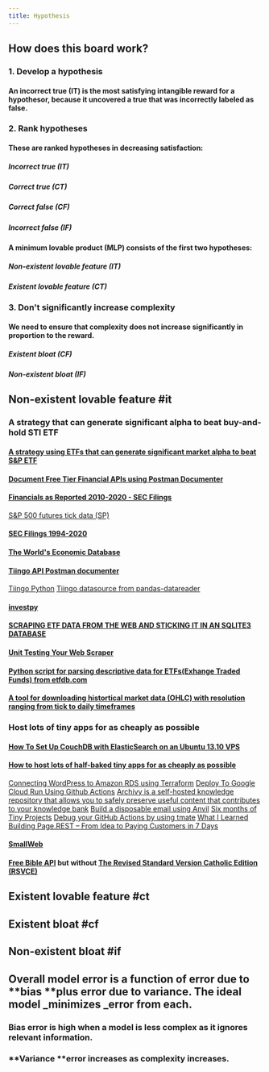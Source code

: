 ```yaml
---
title: Hypothesis
---
```


## How does this board work?
### 1. Develop a hypothesis
#### An incorrect true (IT) is the most satisfying intangible reward for a hypothesor, because it uncovered a true that was incorrectly labeled as false.
### 2. Rank hypotheses
#### These are ranked hypotheses in decreasing satisfaction:
##### Incorrect true (IT)
##### Correct true (CT)
##### Correct false (CF)
##### Incorrect false (IF)
#### A minimum lovable product (MLP) consists of the first two hypotheses:
##### Non-existent lovable feature (IT)
##### Existent lovable feature (CT)
### 3. Don't significantly increase complexity
#### We need to ensure that complexity does not increase significantly in proportion to the reward.
##### Existent bloat (CF)
##### Non-existent bloat (IF)
## Non-existent lovable feature #it
### A strategy that can generate significant alpha to beat buy-and-hold STI ETF
#### [A strategy using ETFs that can generate significant market alpha to beat S&P ETF](https://pypi.org/project/finnhub-python)
#### [Document Free Tier Financial APIs using Postman Documenter](https://documenter.getpostman.com/view/8994004/TVenfog8#5d1510cc-1b3e-4332-8190-b34b7e987186)
#### [Financials as Reported 2010-2020 - SEC Filings](https://www.kaggle.com/finnhub/reported-financials)
[S&P 500 futures tick data (SP)](https://www.kaggle.com/finnhub/sp-500-futures-tick-data-sp)
#### [SEC Filings 1994-2020](https://www.kaggle.com/finnhub/sec-filings)
#### [The World's Economic Database](https://db.nomics.world/)
#### [Tiingo API Postman documenter](https://documenter.getpostman.com/view/8994004/TVenfog8)
[Tiingo Python](https://github.com/hydrosquall/tiingo-python)
[Tiingo datasource from pandas-datareader](https://github.com/pydata/pandas-datareader)
#### [investpy](https://investpy.readthedocs.io/_info/funds.html)
#### [SCRAPING ETF DATA FROM THE WEB AND STICKING IT IN AN SQLITE3 DATABASE](https://pythonforfinance.net/2016/04/11/sqlite-database-python-web-scrape)
#### [Unit Testing Your Web Scraper](https://dev.to/albertulysses/unit-testing-your-web-scraper-1aha)
#### [Python script for parsing descriptive data for ETFs(Exhange Traded Funds) from etfdb.com](https://github.com/olzhasar/etfscraper)
#### [A tool for downloading histortical market data (OHLC) with resolution ranging from tick to daily timeframes](https://github.com/Leo4815162342/dukascopy-tools/tree/master/packages/dukascopy-cli)
####
### Host lots of tiny apps for as cheaply as possible
#### [How To Set Up CouchDB with ElasticSearch on an Ubuntu 13.10 VPS](https://www.digitalocean.com/community/tutorials/how-to-set-up-couchdb-with-elasticsearch-on-an-ubuntu-13-10-vps)
#### [How to host lots of half-baked tiny apps for as cheaply as possible](https://dev.to/pcraig3/google-cloud-run-the-best-host-platform-for-dynamic-apps-4ma6)
[Connecting WordPress to Amazon RDS using Terraform](https://dev.to/abhivaidya07/connecting-wordpress-to-amazon-rds-using-terraform-15bm)
[Deploy To Google Cloud Run Using Github Actions](https://towardsdatascience.com/deploy-to-google-cloud-run-using-github-actions-590ecf957af0)
[Archivy is a self-hosted knowledge repository that allows you to safely preserve useful content that contributes to your knowledge bank](https://archivy.github.io/docker/#with-data-persistence)
[Build a disposable email using Anvil](https://anvil.works/blog/email-driven-apps?utm_medium=email&utm_campaign=welcome)
[Six months of Tiny Projects](https://tinyprojects.dev/)
[Debug your GitHub Actions by using tmate](https://github.com/marketplace/actions/debugging-with-tmate)
[What I Learned Building Page.REST – From Idea to Paying Customers in 7 Days](https://www.indiehackers.com/@laktek/what-i-learned-building-page-rest-from-idea-to-paying-customers-in-7-days-26f2a554f4)
#### [SmallWeb](https://smallweb.net/client)
#### [Free Bible API](https://api.biblia.com/v1/RegisteredApplications) but without [The Revised Standard Version Catholic Edition (RSVCE)](https://biblia.com/bible/rsvce/john/2/19-20)
####
## Existent lovable feature #ct
## Existent bloat #cf
## Non-existent bloat #if
## Overall model error is a function of error due to **bias **plus error due to **variance**. The ideal model _minimizes _error from each.
### **Bias** error is high when a model is less complex as it ignores relevant information.
### **Variance **error increases as complexity increases.
